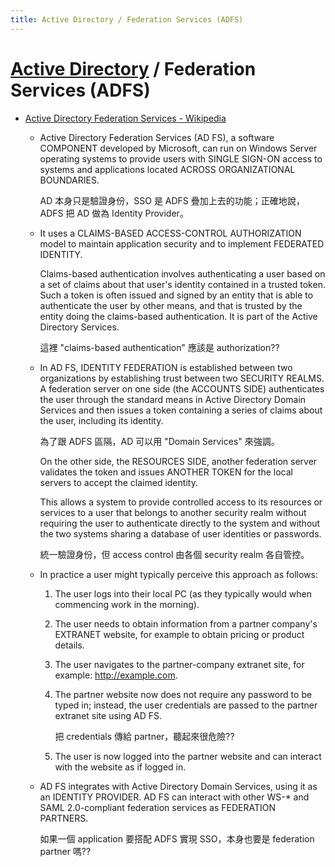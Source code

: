 ```yaml
---
title: Active Directory / Federation Services (ADFS)
---
```

# [Active Directory](ad.md) / Federation Services (ADFS)

  - [Active Directory Federation Services \- Wikipedia](https://en.wikipedia.org/wiki/Active_Directory_Federation_Services)

      - Active Directory Federation Services (AD FS), a software COMPONENT developed by Microsoft, can run on Windows Server operating systems to provide users with SINGLE SIGN-ON access to systems and applications located ACROSS ORGANIZATIONAL BOUNDARIES.

        AD 本身只是驗證身份，SSO 是 ADFS 疊加上去的功能；正確地說，ADFS 把 AD 做為 Identity Provider。

      - It uses a CLAIMS-BASED ACCESS-CONTROL AUTHORIZATION model to maintain application security and to implement FEDERATED IDENTITY.

        Claims-based authentication involves authenticating a user based on a set of claims about that user's identity contained in a trusted token. Such a token is often issued and signed by an entity that is able to authenticate the user by other means, and that is trusted by the entity doing the claims-based authentication. It is part of the Active Directory Services.

        這裡 "claims-based authentication" 應該是 authorization??

      - In AD FS, IDENTITY FEDERATION is established between two organizations by establishing trust between two SECURITY REALMS. A federation server on one side (the ACCOUNTS SIDE) authenticates the user through the standard means in Active Directory Domain Services and then issues a token containing a series of claims about the user, including its identity.

        為了跟 ADFS 區隔，AD 可以用 "Domain Services" 來強調。

        On the other side, the RESOURCES SIDE, another federation server validates the token and issues ANOTHER TOKEN for the local servers to accept the claimed identity.

        This allows a system to provide controlled access to its resources or services to a user that belongs to another security realm without requiring the user to authenticate directly to the system and without the two systems sharing a database of user identities or passwords.

        統一驗證身份，但 access control 由各個 security realm 各自管控。

      - In practice a user might typically perceive this approach as follows:

         1. The user logs into their local PC (as they typically would when commencing work in the morning).
         2. The user needs to obtain information from a partner company's EXTRANET website, for example to obtain pricing or product details.
         3. The user navigates to the partner-company extranet site, for example: http://example.com.

         4. The partner website now does not require any password to be typed in; instead, the user credentials are passed to the partner extranet site using AD FS.

            把 credentials 傳給 partner，聽起來很危險??

         5. The user is now logged into the partner website and can interact with the website as if logged in.

      - AD FS integrates with Active Directory Domain Services, using it as an IDENTITY PROVIDER. AD FS can interact with other WS-* and SAML 2.0-compliant federation services as FEDERATION PARTNERS.

        如果一個 application 要搭配 ADFS 實現 SSO，本身也要是 federation partner 嗎??

